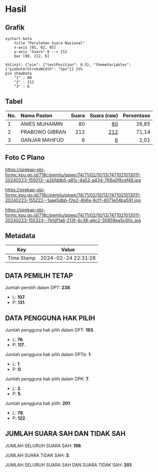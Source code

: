 # Hasil

## Grafik

```mermaid
xychart-beta
    title "Perolehan Suara Nasional"
    x-axis [01, 02, 03]
    y-axis "Suara" 0 --> 212
    bar [80, 212, 6]
```

```mermaid
%%{init: {"pie": {"textPosition": 0.5}, "themeVariables": {"pieOuterStrokeWidth": "5px"}} }%%
pie showData
    "1" : 80
    "2" : 212
    "3" : 6
```

## Tabel

| No. | Nama Paslon    | Suara | Suara (raw) | Persentase |
|:--- |:-------------- | -----:| -----------:| ----------:|
| 1   | ANIES MUHAIMIN | 80    | [80][p-1]   | 26,85      |
| 2   | PRABOWO GIBRAN | 212   | [212][p-2]  | 71,14      |
| 3   | GANJAR MAHFUD  | 6     | [6][p-3]    | 2,01       |


[p-1]: https://github.com/gigit-pemilu/pemilu-2024/blob/main/pilpres/hitung-suara/sub/74-sulawesi-tenggara/sub/71-kota-kendari/sub/02-kendari/sub/1013-kendari-caddi/sub/011-tps/sub/paslon-1.txt
[p-2]: https://github.com/gigit-pemilu/pemilu-2024/blob/main/pilpres/hitung-suara/sub/74-sulawesi-tenggara/sub/71-kota-kendari/sub/02-kendari/sub/1013-kendari-caddi/sub/011-tps/sub/paslon-2.txt
[p-3]: https://github.com/gigit-pemilu/pemilu-2024/blob/main/pilpres/hitung-suara/sub/74-sulawesi-tenggara/sub/71-kota-kendari/sub/02-kendari/sub/1013-kendari-caddi/sub/011-tps/sub/paslon-3.txt

## Foto C Plano

https://sirekap-obj-formc.kpu.go.id/718c/pemilu/ppwp/74/71/02/10/13/7471021013011-20240223-155013--a2bfddb5-a81c-4a52-a434-769a0f8cef48.jpg

https://sirekap-obj-formc.kpu.go.id/718c/pemilu/ppwp/74/71/02/10/13/7471021013011-20240223-155222--1aae5dbb-f2e2-4b6a-9cf1-4071e04ba591.jpg

https://sirekap-obj-formc.kpu.go.id/718c/pemilu/ppwp/74/71/02/10/13/7471021013011-20240223-155323--7bfdf1a6-213f-4c38-a6c2-30859ea5c00c.jpg


## Metadata

| Key        | Value               |
| ---------- | ------------------- |
| Time Stamp | 2024-02-24 22:31:28 |


## DATA PEMILIH TETAP

Jumlah pemilih dalam DPT: **238**.
 * L: **107**.
 * P: **131**.

## DATA PENGGUNA HAK PILIH

Jumlah pengguna hak pilih dalam DPT: **193**.
 * L: **76**.
 * P: **117**.

Jumlah pengguna hak pilih dalam DPTb: **1**.
 * L: **1**.
 * P: **0**.

Jumlah pengguna hak pilih dalam DPK: **7**.
 * L: **2**.
 * P: **5**.

Jumlah pengguna hak pilih: **201**.
 * L: **79**.
 * P: **122**.

## JUMLAH SUARA SAH DAN TIDAK SAH

JUMLAH SELURUH SUARA SAH: **198**.

JUMLAH SUARA TIDAK SAH: **3**.

JUMLAH SELURUH SUARA SAH DAN SUARA TIDAK SAH: **201**.


